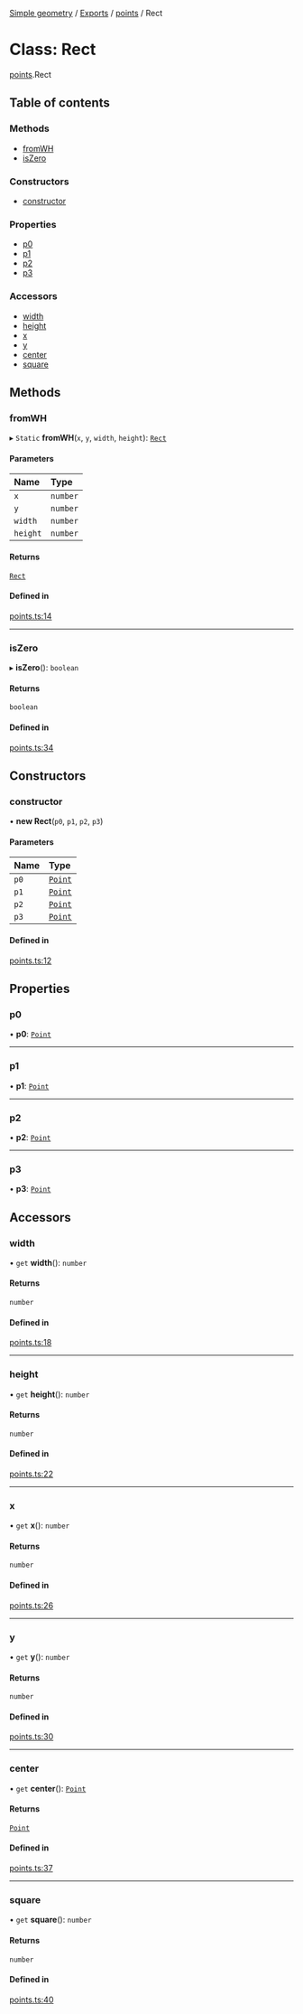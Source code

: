 [Simple geometry](../README.md) / [Exports](../modules.md) / [points](../modules/points.md) / Rect

# Class: Rect

[points](../modules/points.md).Rect

## Table of contents

### Methods

- [fromWH](points.Rect.md#fromwh)
- [isZero](points.Rect.md#iszero)

### Constructors

- [constructor](points.Rect.md#constructor)

### Properties

- [p0](points.Rect.md#p0)
- [p1](points.Rect.md#p1)
- [p2](points.Rect.md#p2)
- [p3](points.Rect.md#p3)

### Accessors

- [width](points.Rect.md#width)
- [height](points.Rect.md#height)
- [x](points.Rect.md#x)
- [y](points.Rect.md#y)
- [center](points.Rect.md#center)
- [square](points.Rect.md#square)

## Methods

### fromWH

▸ `Static` **fromWH**(`x`, `y`, `width`, `height`): [`Rect`](points.Rect.md)

#### Parameters

| Name | Type |
| :------ | :------ |
| `x` | `number` |
| `y` | `number` |
| `width` | `number` |
| `height` | `number` |

#### Returns

[`Rect`](points.Rect.md)

#### Defined in

[points.ts:14](https://github.com/RodionNikolaev/simple-geometry/blob/fbce11c/src/points.ts#L14)

___

### isZero

▸ **isZero**(): `boolean`

#### Returns

`boolean`

#### Defined in

[points.ts:34](https://github.com/RodionNikolaev/simple-geometry/blob/fbce11c/src/points.ts#L34)

## Constructors

### constructor

• **new Rect**(`p0`, `p1`, `p2`, `p3`)

#### Parameters

| Name | Type |
| :------ | :------ |
| `p0` | [`Point`](points.Point.md) |
| `p1` | [`Point`](points.Point.md) |
| `p2` | [`Point`](points.Point.md) |
| `p3` | [`Point`](points.Point.md) |

#### Defined in

[points.ts:12](https://github.com/RodionNikolaev/simple-geometry/blob/fbce11c/src/points.ts#L12)

## Properties

### p0

• **p0**: [`Point`](points.Point.md)

___

### p1

• **p1**: [`Point`](points.Point.md)

___

### p2

• **p2**: [`Point`](points.Point.md)

___

### p3

• **p3**: [`Point`](points.Point.md)

## Accessors

### width

• `get` **width**(): `number`

#### Returns

`number`

#### Defined in

[points.ts:18](https://github.com/RodionNikolaev/simple-geometry/blob/fbce11c/src/points.ts#L18)

___

### height

• `get` **height**(): `number`

#### Returns

`number`

#### Defined in

[points.ts:22](https://github.com/RodionNikolaev/simple-geometry/blob/fbce11c/src/points.ts#L22)

___

### x

• `get` **x**(): `number`

#### Returns

`number`

#### Defined in

[points.ts:26](https://github.com/RodionNikolaev/simple-geometry/blob/fbce11c/src/points.ts#L26)

___

### y

• `get` **y**(): `number`

#### Returns

`number`

#### Defined in

[points.ts:30](https://github.com/RodionNikolaev/simple-geometry/blob/fbce11c/src/points.ts#L30)

___

### center

• `get` **center**(): [`Point`](points.Point.md)

#### Returns

[`Point`](points.Point.md)

#### Defined in

[points.ts:37](https://github.com/RodionNikolaev/simple-geometry/blob/fbce11c/src/points.ts#L37)

___

### square

• `get` **square**(): `number`

#### Returns

`number`

#### Defined in

[points.ts:40](https://github.com/RodionNikolaev/simple-geometry/blob/fbce11c/src/points.ts#L40)
